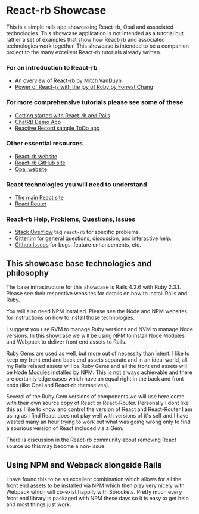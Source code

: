 # React-rb Showcase
This is a simple rails app showcasing React-rb, Opal and associated technologies. This showcase application is not intended as a tutorial but rather a set of examples that show how React-rb and associated technologies work together. This showcase is intended to be a companion project to the many excellent React-rb tutorials already written. 

### For an introduction to React-rb
+ [An overview of React-rb by Mitch VanDuyn](http://slides.com/mitchvanduyn/deck-1-3#/)
+ [Power of React-js with the joy of Ruby by Forrest Chang](http://www.slideshare.net/fkchang/reactrb-all-the-power-of-reactjs-with-all-the-joy-of-ruby)

### For more comprehensive tutorials please see some of these
+ [Getting started with React-rb and Rails](https://github.com/loicboutet/reactrb_tutorial)
+ [ChatRB Demo App](https://github.com/reactrb/reactrb.github.io/blob/master/docs/tutorial.md)
+ [Reactive Record sample ToDo app](https://github.com/loicboutet/reactivetodo)

### Other essential resources
+ [React-rb website](http://reactrb.org/)
+ [React-rb GitHub site](https://github.com/zetachang/react.rb)
+ [Opal website](http://opalrb.org/)

### React technologies you will need to understand
+ [The main React site](https://facebook.github.io/react/docs/getting-started.html)
+ [React Router](https://github.com/reactjs/react-router)

### React-rb Help, Problems, Questions, Issues

+ [Stack Overflow](http://stackoverflow.com/questions/tagged/react-rb) tag `react-rb` for specific problems.
+ [Gitter.im](https://gitter.im/zetachang/react.rb) for general questions, discussion, and interactive help.
+ [Github Issues](https://github.com/zetachang/react.rb/issues) for bugs, feature enhancements, etc.

## This showcase base technologies and philosophy 

The base infrastructure for this showcase is Rails 4.2.6 with Ruby 2.3.1. Please see their respective websites for details on how to install Rails and Ruby.

You will also need NPM installed. Please see the Node and NPM websites for instructions on how to install those technologies.

I suggest you use RVM to manage Ruby versions and NVM to manage Node versions. In this showcase we will be using NPM to install Node Modules and Webpack to deliver front end assets to Rails.

Ruby Gems are used as well, but more out of necessity than intent. I like to keep my front end and back end assets separate and in an ideal world, all my Rails related assets will be Ruby Gems and all the front end assets will be Node Modules installed by NPM. This is not always achievable and there are certainly edge cases which have an equal right in the back and front ends (like Opal and React-rb themselves). 

Several of the Ruby Gem versions of components we will use here come with their own source copy of React or React-Router. Personally I dont like this as I like to know and control the version of React and React-Router I am using as I find React does not play well with versions of it's self and I have wasted many an hour trying to work out what was going wrong only to find a spurious version of React included via a Gem. 

There is discussion in the React-rb community about removing React source so this may become a non-issue.

## Using NPM and Webpack alongside Rails 

I have found this to be an excellent combination which allows for all the front end assets to be installed via NPM which then play very nicely with Webpack which will co-exist happily with Sprockets. Pretty much every front end library is packaged with NPM these days so it is easy to get help and most things just work. 

